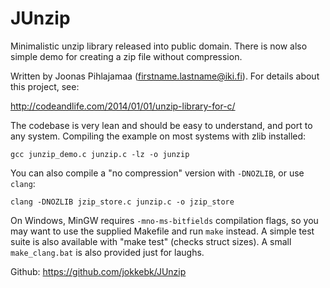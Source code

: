 JUnzip
======

Minimalistic unzip library released into public domain. There is now
also simple demo for creating a zip file without compression.

Written by Joonas Pihlajamaa (firstname.lastname@iki.fi). 
For details about this project, see:

http://codeandlife.com/2014/01/01/unzip-library-for-c/

The codebase is very lean and should be easy to understand, and port to
any system. Compiling the example on most systems with zlib installed:

```
gcc junzip_demo.c junzip.c -lz -o junzip
```

You can also compile a "no compression" version with `-DNOZLIB`, or use `clang`:

```
clang -DNOZLIB jzip_store.c junzip.c -o jzip_store
```

On Windows, MinGW requires `-mno-ms-bitfields` compilation flags, so you
may want to use the supplied Makefile and run `make` instead. A simple
test suite is also available with "make test" (checks struct sizes).
A small `make_clang.bat` is also provided just for laughs.

Github: https://github.com/jokkebk/JUnzip
